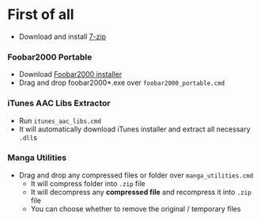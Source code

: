 # First of all
- Download and install [7-zip](https://7-zip.org/)

### Foobar2000 Portable
- Download [Foobar2000 installer](https://www.foobar2000.org/download)
- Drag and drop foobar2000*.exe over `foobar2000_portable.cmd`

### iTunes AAC Libs Extractor
- Run `itunes_aac_libs.cmd`
- It will automatically download iTunes installer and extract all necessary `.dll`s

### Manga Utilities
- Drag and drop any compressed files or folder over `manga_utilities.cmd`
    - It will compress folder into `.zip` file
    - It will decompress any **compressed file** and recompress it into `.zip` file
    - You can choose whether to remove the original / temporary files

